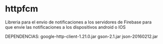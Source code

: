 # httpfcm
Libreria para el envio de notificaciones a los servidores de Firebase para que envie las notificaciones a los dispositivos android o IOS

DEPENDENCIAS:
google-http-client-1.21.0.jar
gson-2.1.jar
json-20160212.jar
